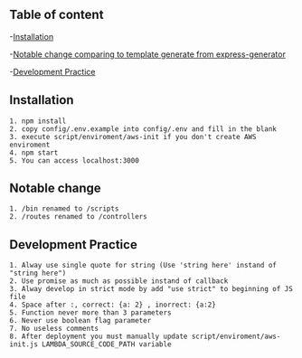 ## Table of content

-[Installation](#installation)

-[Notable change comparing to template generate from express-generator](#notable-change)

-[Development Practice](#development-practice)


## Installation
```
1. npm install
2. copy config/.env.example into config/.env and fill in the blank
3. execute script/enviroment/aws-init if you don't create AWS enviroment
4. npm start
5. You can access localhost:3000 
```

## Notable change
    1. /bin renamed to /scripts
    2. /routes renamed to /controllers

## Development Practice 
    
    1. Alway use single quote for string (Use 'string here' instand of "string here")
    2. Use promise as much as possible instand of callback
    3. Alway develop in strict mode by add "use strict" to beginning of JS file
    4. Space after :, correct: {a: 2} , inorrect: {a:2} 
    5. Function never more than 3 parameters
    6. Never use boolean flag parameter
    7. No useless comments
    8. After deployment you must manually update script/enviroment/aws-init.js LAMBDA_SOURCE_CODE_PATH variable